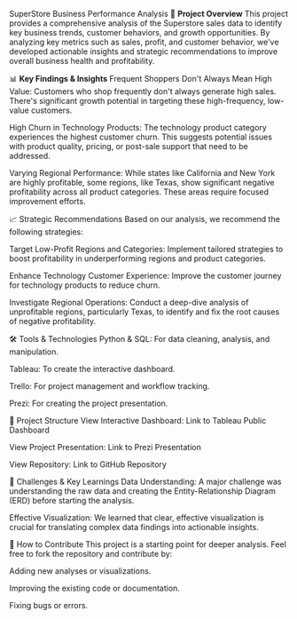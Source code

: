 SuperStore Business Performance Analysis
🎯 **Project Overview**
This project provides a comprehensive analysis of the Superstore sales data to identify key business trends, customer behaviors, and growth opportunities. By analyzing key metrics such as sales, profit, and customer behavior, we've developed actionable insights and strategic recommendations to improve overall business health and profitability.

📊 **Key Findings & Insights**
Frequent Shoppers Don't Always Mean High Value: Customers who shop frequently don't always generate high sales. There's significant growth potential in targeting these high-frequency, low-value customers.

High Churn in Technology Products: The technology product category experiences the highest customer churn. This suggests potential issues with product quality, pricing, or post-sale support that need to be addressed.

Varying Regional Performance: While states like California and New York are highly profitable, some regions, like Texas, show significant negative profitability across all product categories. These areas require focused improvement efforts.

📈 Strategic Recommendations
Based on our analysis, we recommend the following strategies:

Target Low-Profit Regions and Categories: Implement tailored strategies to boost profitability in underperforming regions and product categories.

Enhance Technology Customer Experience: Improve the customer journey for technology products to reduce churn.

Investigate Regional Operations: Conduct a deep-dive analysis of unprofitable regions, particularly Texas, to identify and fix the root causes of negative profitability.

🛠️ Tools & Technologies
Python & SQL: For data cleaning, analysis, and manipulation.

Tableau: To create the interactive dashboard.

Trello: For project management and workflow tracking.

Prezi: For creating the project presentation.

📂 Project Structure
View Interactive Dashboard: Link to Tableau Public Dashboard

View Project Presentation: Link to Prezi Presentation

View Repository: Link to GitHub Repository

📝 Challenges & Key Learnings
Data Understanding: A major challenge was understanding the raw data and creating the Entity-Relationship Diagram (ERD) before starting the analysis.

Effective Visualization: We learned that clear, effective visualization is crucial for translating complex data findings into actionable insights.

🙋 How to Contribute
This project is a starting point for deeper analysis. Feel free to fork the repository and contribute by:

Adding new analyses or visualizations.

Improving the existing code or documentation.

Fixing bugs or errors.
